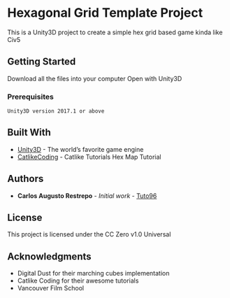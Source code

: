 # Hexagonal Grid Template Project

This is a Unity3D project to create a simple hex grid based game kinda like Civ5

## Getting Started

Download all the files into your computer
Open with Unity3D

### Prerequisites

```
Unity3D version 2017.1 or above
```

## Built With

* [Unity3D](https://unity3d.com/) - The world’s favorite game engine
* [CatlikeCoding](http://catlikecoding.com/unity/tutorials/hex-map/part-1/) - Catlike Tutorials Hex Map Tutorial


## Authors

* **Carlos Augusto Restrepo** - *Initial work* - [Tuto96](https://github.com/Tuto96)

## License

This project is licensed under the CC Zero v1.0 Universal

## Acknowledgments

* Digital Dust for their marching cubes implementation
* Catlike Coding for their awesome tutorials
* Vancouver Film School
